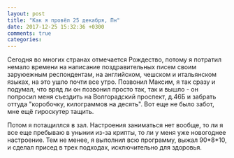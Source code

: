```yaml
---
layout: post
title: "Как я провёл 25 декабря, Пн"
date: 2017-12-25 15:32:36 +0300
comments: true
categories: 
---
```


Сегодня во многих странах отмечается Рождество, потому я потратил немало времени на написание поздравительных писем своим заруюежным респондентам, на английском, чешском и итальянском языках, на это ушло почти все утро. Позвонил Максим, я так сразу и подумал, что вряд ли он позвонил просто так, так и вышло - он попросил меня съездить на Волгорадский проспект, д.46Б и забрать оттуда "коробочку, килограммов на десять". Вот еще не было забот, мне ещё гироскутер тащить.

Потом я потащиллся в зал. Настроения заниматься нет вообще, то ли я все еще пребываю в унынии из-за крипты, то ли у меня уже новогоднее настроение. Тем не менее, я выполнил всю программу, выжал 90\*8\*10, и сделал присед в трех подходах, исключительно для здоровья.